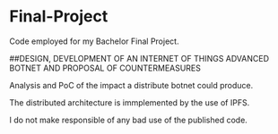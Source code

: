 # Final-Project

Code employed for my Bachelor Final Project.

##DESIGN, DEVELOPMENT OF AN INTERNET OF THINGS ADVANCED BOTNET AND PROPOSAL OF COUNTERMEASURES

Analysis and PoC of the impact a distribute botnet could produce.

The distributed architecture is immplemented by the use of IPFS.

I do not make responsible of any bad use of the published code.
